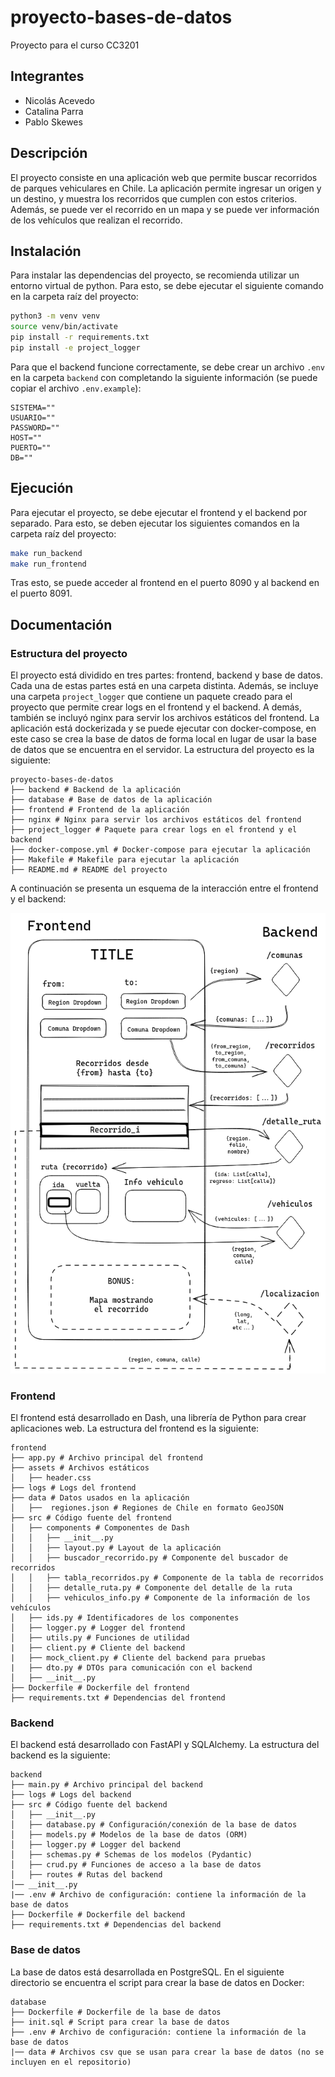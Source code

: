 # proyecto-bases-de-datos

Proyecto para el curso CC3201

## Integrantes
 
- Nicolás Acevedo
- Catalina Parra
- Pablo Skewes

## Descripción
El proyecto consiste en una aplicación web que permite buscar recorridos de parques vehiculares en Chile. La aplicación permite ingresar un origen y un destino, y muestra los recorridos que cumplen con estos criterios. Además, se puede ver el recorrido en un mapa y se puede ver información de los vehículos que realizan el recorrido.

## Instalación

Para instalar las dependencias del proyecto, se recomienda utilizar un entorno virtual de python. Para esto, se debe ejecutar el siguiente comando en la carpeta raíz del proyecto:

```bash
python3 -m venv venv
source venv/bin/activate
pip install -r requirements.txt
pip install -e project_logger
```

Para que el backend funcione correctamente, se debe crear un archivo `.env` en la carpeta `backend` con completando la siguiente información (se puede copiar el archivo `.env.example`):

```
SISTEMA=""
USUARIO=""
PASSWORD=""
HOST=""
PUERTO=""
DB=""
```

## Ejecución
Para ejecutar el proyecto, se debe ejecutar el frontend y el backend por separado. Para esto, se deben ejecutar los siguientes comandos en la carpeta raíz del proyecto:

```bash
make run_backend
make run_frontend
```

Tras esto, se puede acceder al frontend en el puerto 8090 y al backend en el puerto 8091.

## Documentación

### Estructura del proyecto
El proyecto está dividido en tres partes: frontend, backend y base de datos. Cada una de estas partes está en una carpeta distinta. Además, se incluye una carpeta `project_logger` que contiene un paquete creado para el proyecto que permite crear logs en el frontend y el backend. A demás, también se incluyó nginx para servir los archivos estáticos del frontend. La aplicación está dockerizada y se puede ejecutar con docker-compose, en este caso se crea la base de datos de forma local en lugar de usar la base de datos que se encuentra en el servidor.
La estructura del proyecto es la siguiente:

```
proyecto-bases-de-datos
├── backend # Backend de la aplicación
├── database # Base de datos de la aplicación
├── frontend # Frontend de la aplicación
├── nginx # Nginx para servir los archivos estáticos del frontend
├── project_logger # Paquete para crear logs en el frontend y el backend
├── docker-compose.yml # Docker-compose para ejecutar la aplicación
├── Makefile # Makefile para ejecutar la aplicación
├── README.md # README del proyecto
```

A continuación se presenta un esquema de la interacción entre el frontend y el backend:

![Esquema de la interacción entre el frontend y el backend](./docs/frontend.png)

### Frontend
El frontend está desarrollado en Dash, una librería de Python para crear aplicaciones web.
La estructura del frontend es la siguiente:

```
frontend
├── app.py # Archivo principal del frontend
├── assets # Archivos estáticos
│   ├── header.css
├── logs # Logs del frontend
├── data # Datos usados en la aplicación
│   ├──  regiones.json # Regiones de Chile en formato GeoJSON
├── src # Código fuente del frontend
│   ├── components # Componentes de Dash
│   │   ├── __init__.py
│   │   ├── layout.py # Layout de la aplicación
│   │   ├── buscador_recorrido.py # Componente del buscador de recorridos
│   │   ├── tabla_recorridos.py # Componente de la tabla de recorridos
│   │   ├── detalle_ruta.py # Componente del detalle de la ruta
│   │   ├── vehiculos_info.py # Componente de la información de los vehículos
│   ├── ids.py # Identificadores de los componentes
│   ├── logger.py # Logger del frontend
│   ├── utils.py # Funciones de utilidad
|   ├── client.py # Cliente del backend
|   ├── mock_client.py # Cliente del backend para pruebas
|   ├── dto.py # DTOs para comunicación con el backend
│   ├── __init__.py
├── Dockerfile # Dockerfile del frontend
├── requirements.txt # Dependencias del frontend
```

### Backend
El backend está desarrollado con FastAPI y SQLAlchemy. La estructura del backend es la siguiente:

```
backend
├── main.py # Archivo principal del backend
├── logs # Logs del backend
├── src # Código fuente del backend
│   ├── __init__.py
│   ├── database.py # Configuración/conexión de la base de datos
│   ├── models.py # Modelos de la base de datos (ORM)
│   ├── logger.py # Logger del backend
│   ├── schemas.py # Schemas de los modelos (Pydantic)
│   ├── crud.py # Funciones de acceso a la base de datos
│   ├── routes # Rutas del backend
│── __init__.py
|── .env # Archivo de configuración: contiene la información de la base de datos
├── Dockerfile # Dockerfile del backend
├── requirements.txt # Dependencias del backend
```

### Base de datos
La base de datos está desarrollada en PostgreSQL. En el siguiente directorio se encuentra el script para crear la base de datos en Docker:

```
database
├── Dockerfile # Dockerfile de la base de datos
├── init.sql # Script para crear la base de datos
├── .env # Archivo de configuración: contiene la información de la base de datos
|── data # Archivos csv que se usan para crear la base de datos (no se incluyen en el repositorio)
```
